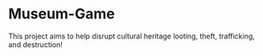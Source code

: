 # Museum-Game
This project aims to help disrupt cultural heritage looting, theft, trafficking, and destruction!
